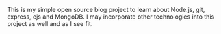 This is my simple open source blog project to learn about Node.js, git, 
express, ejs and MongoDB. I may incorporate other technologies into this
project as well and as I see fit.